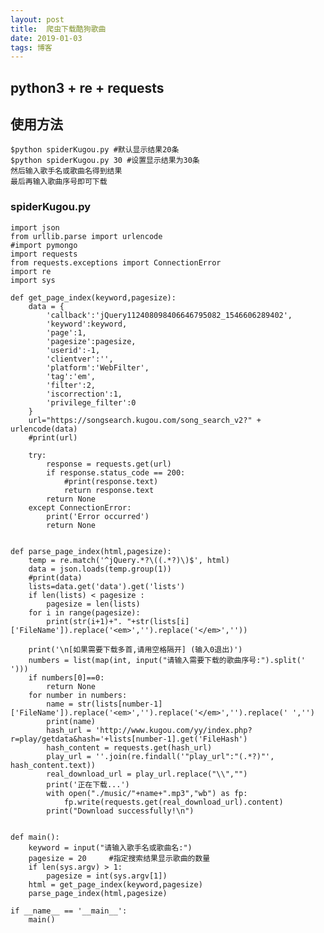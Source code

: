 ```yaml
---
layout: post
title:  爬虫下载酷狗歌曲
date: 2019-01-03
tags: 博客 
---
```


## python3 + re + requests

## 使用方法 
	$python spiderKugou.py #默认显示结果20条
	$python spiderKugou.py 30 #设置显示结果为30条
	然后输入歌手名或歌曲名得到结果 
	最后再输入歌曲序号即可下载


### spiderKugou.py

	import json
	from urllib.parse import urlencode
	#import pymongo
	import requests
	from requests.exceptions import ConnectionError
	import re
	import sys
	
	def get_page_index(keyword,pagesize):
	    data = {
	        'callback':'jQuery112408098406646795082_1546606289402',
	        'keyword':keyword,
	        'page':1,
	        'pagesize':pagesize,
	        'userid':-1,
	        'clientver':'',
	        'platform':'WebFilter',
	        'tag':'em',
	        'filter':2,
	        'iscorrection':1,
	        'privilege_filter':0
	    }
	    url="https://songsearch.kugou.com/song_search_v2?" + urlencode(data)
	    #print(url)
	    
	    try:
	        response = requests.get(url)
	        if response.status_code == 200:
	            #print(response.text)
	            return response.text
	        return None
	    except ConnectionError:
	        print('Error occurred')
	        return None
	
	
	def parse_page_index(html,pagesize):
	    temp = re.match('^jQuery.*?\((.*?)\)$', html)
	    data = json.loads(temp.group(1))
	    #print(data)
	    lists=data.get('data').get('lists')
	    if len(lists) < pagesize :
	        pagesize = len(lists)  
	    for i in range(pagesize):
	        print(str(i+1)+". "+str(lists[i]['FileName']).replace('<em>','').replace('</em>',''))
	    
	    print('\n[如果需要下载多首,请用空格隔开] (输入0退出)')
	    numbers = list(map(int, input("请输入需要下载的歌曲序号:").split(' '))) 
	    if numbers[0]==0:
	        return None
	    for number in numbers:
	        name = str(lists[number-1]['FileName']).replace('<em>','').replace('</em>','').replace(' ','')
	        print(name)  
	        hash_url = 'http://www.kugou.com/yy/index.php?r=play/getdata&hash='+lists[number-1].get('FileHash')
	        hash_content = requests.get(hash_url)
	        play_url = ''.join(re.findall('"play_url":"(.*?)"', hash_content.text))
	        real_download_url = play_url.replace("\\","")
	        print('正在下载...')
	        with open("./music/"+name+".mp3","wb") as fp:
	            fp.write(requests.get(real_download_url).content)
	        print("Download successfully!\n")
	    
	
	def main():
	    keyword = input("请输入歌手名或歌曲名:")
	    pagesize = 20     #指定搜索结果显示歌曲的数量
	    if len(sys.argv) > 1:
	        pagesize = int(sys.argv[1])
	    html = get_page_index(keyword,pagesize)
	    parse_page_index(html,pagesize)
	
	if __name__ == '__main__':
	    main()

